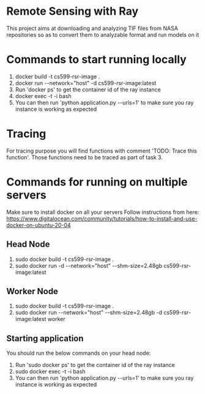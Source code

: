 # Remote Sensing with Ray

This project aims at downloading and analyzing TIF files from NASA repositories so as to convert them to analyzable 
format and run models on it

# Commands to start running locally
1. docker build -t cs599-rsr-image .
2. docker run --network="host" -d cs599-rsr-image:latest
3. Run 'docker ps' to get the container id of the ray instance
4. docker exec -t -i <container-id> bash
5. You can then run 'python application.py --urls=1' to make sure you ray instance is working as expected

# Tracing
For tracing purpose you will find functions with comment 'TODO: Trace this function'. Those functions need to be traced
as part of task 3. 

# Commands for running on multiple servers

Make sure to install docker on all your servers
Follow instructions from here: https://www.digitalocean.com/community/tutorials/how-to-install-and-use-docker-on-ubuntu-20-04

## Head Node

1. sudo docker build -t cs599-rsr-image .
2. sudo docker run -d --network="host" --shm-size=2.48gb cs599-rsr-image:latest

## Worker Node
1. sudo docker build -t cs599-rsr-image .
2. sudo docker run --network="host" --shm-size=2.48gb -d cs599-rsr-image:latest worker <IP Address of the head node>

## Starting application
You should run the below commands on your head node:
1. Run 'sudo docker ps' to get the container id of the ray instance
2. sudo docker exec -t -i <container-id> bash
3. You can then run 'python application.py --urls=1' to make sure you ray instance is working as expected